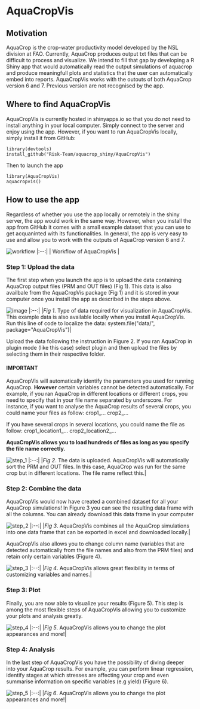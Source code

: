 # AquaCropVis

## Motivation
AquaCrop is the crop-water productivity model developed by the NSL division at FAO. Currently, AquaCrop produces output txt files that can be difficult to process and visualize. We intend to fill that gap by developing a R Shiny app that would automatically read the output simulations of aquacrop and produce meaningfull plots and statistics that the user can automatically embed into reports. 
AquaCropVis works with the outouts of both AquaCrop version 6 and 7. Previous version are not recognised by the app. 

## Where to find AquaCropVis

AquaCropVis is currently hosted in shinyapps.io so that you do not need to install anything in your local computer. Simply connect to the server and enjoy using the app. However, if you want to run AquaCropVis locally, simply install it from GitHub:

```
library(devtools)
install_github("Risk-Team/aquacrop_shiny/AquaCropVis")
```
  
Then to launch the app
  
```
library(AquaCropVis)
aquacropvis()
```
## How to use the app

Regardless of whether you use the app locally or remotely in the shiny server, the app would work in the same way. However, when you install the app from GitHub it comes with a small example dataset that you can use to get acquaninted with its functionalities. In general, the app is very easy to use and allow you to work with the outputs of AquaCrop version 6 and 7. 

![workflow](https://user-images.githubusercontent.com/40058235/204907854-4cb0e6b5-6d20-4c73-8f71-5ead3dce22fc.png)
|:--:| 
| Workflow of AquaCropVis |

### Step 1: Upload the data

The first step when you launch the app is to upload the data containing AquaCrop output files (PRM and OUT files) (Fig 1). This data is also availbale from the AquaCropVis package (Fig 1) and it is stored in your computer once you install the app as described in the steps above.

![image](https://user-images.githubusercontent.com/40058235/204923476-b684600c-dc9e-4d72-941a-488666447333.png)
|:--:| 
|*Fig 1*. Type of data required for visualization in AquaCropVis. This example data is also available locally when you install AquaCropVis. Run this line of code to localize the data: system.file("data/", package="AquaCropVis")|

Upload the data following the instruction in Figure 2. If you ran AquaCrop in plugin mode (like this case) select plugin and then upload the files by selecting them in their respective folder. 

#### IMPORTANT

AquaCropVis will automatically identify the parameters you used for running AquaCrop. **However** certain variables cannot be detected automatically. For example, if you ran AquaCrop in different locations or different crops, you need to specify that in your file name separated by underscore. For instance, if you want to analyse the AquaCrop results of several crops, you could name your files as follow:
crop1_...
crop2_...

If you have several crops in several locations, you could name the file as follow:
crop1_location1_...
crop2_location2_...

**AquaCropVis allows you to load hundreds of files as long as you specify the file name correctly.**

![step_1](https://user-images.githubusercontent.com/40058235/204923509-d43c87ad-fe62-4cb3-a7ae-1f412b6bf286.png)
|:--:| 
|*Fig 2*. The data is uploaded. AquaCropVis will automatically sort the PRM and OUT files. In this case, AquaCrop was run for the same crop but in different locations. The file name reflect this.|

### Step 2: Combine the data

AquaCropVis would now have created a combined dataset for all your AquaCrop simulations! In Figure 3 you can see the resulting data frame with all the columns. You can already download this data frame in your computer

![step_2](https://user-images.githubusercontent.com/40058235/204923560-757a5ecf-f403-4680-879b-214ffdbb9515.png)
|:--:| 
|*Fig 3*. AquaCropVis combines all the AquaCrop simulations into one data frame that can be exported in excel and downloaded locally.|

AquaCropVis also allows you to change column name (variables that are detected automatically from the file names and also from the PRM files) and retain only certain variables (Figure 4). 

![step_3](https://user-images.githubusercontent.com/40058235/204923596-a4d2c93b-b8ea-4884-83ac-5a564e6881e1.png)
|:--:| 
|*Fig 4*. AquaCropVis allows great flexibility in terms of customizing variables and names.|


### Step 3: Plot

Finally, you are now able to visualize your results (Figure 5). This step is among the most flexible steps of AquaCropVis allowing you to customize your plots and analysis greatly. 

![step_4](https://user-images.githubusercontent.com/40058235/204923633-daefefe7-cd6f-4803-970c-0bad4b12f485.png)
|:--:| 
|*Fig 5*. AquaCropVis allows you to change the plot appearances and more!|

### Step 4: Analysis

In the last step of AquaCropVis you have the possibility of diving deeper into your AquaCrop results. For example, you can perform linear regression, identify stages at which stresses are affecting your crop and even summarise information on specific variables (e.g yield) (Figure 6). 

![step_5](https://user-images.githubusercontent.com/40058235/204923651-c8601f2d-c6b5-4deb-a68f-365bfca73ae3.png)
|:--:| 
|*Fig 6*. AquaCropVis allows you to change the plot appearances and more!|
